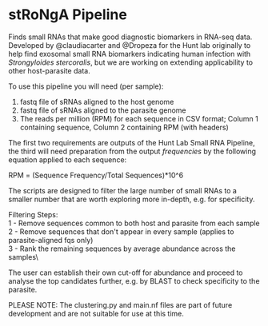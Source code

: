 # stRoNgA Pipeline
Finds small RNAs that make good diagnostic biomarkers in RNA-seq data. Developed by @claudiacarter and @Dropeza for the Hunt lab originally to help find exosomal small RNA biomarkers indicating human infection with _Strongyloides stercoralis_, but we are working on extending applicability to other host-parasite data.

To use this pipeline you will need (per sample):
1) fastq file of sRNAs aligned to the host genome
2) fastq file of sRNAs aligned to the parasite genome
3) The reads per million (RPM) for each sequence in CSV format; Column 1 containing sequence, Column 2 containing RPM (with headers)

The first two requirements are outputs of the Hunt Lab Small RNA Pipeline, the third will need preparation from the output *frequencies* by the following equation applied to each sequence:

RPM = (Sequence Frequency/Total Sequences)*10^6

The scripts are designed to filter the large number of small RNAs to a smaller number that are worth exploring more in-depth, e.g. for specificity.

Filtering Steps:\
1 - Remove sequences common to both host and parasite from each sample\
2 - Remove sequences that don't appear in every sample (applies to parasite-aligned fqs only)\
3 - Rank the remaining sequences by average abundance across the samples\

The user can establish their own cut-off for abundance and proceed to analyse the top candidates further, e.g. by BLAST to check specificity to the parasite.

PLEASE NOTE:
The clustering.py and main.nf files are part of future development and are not suitable for use at this time.
